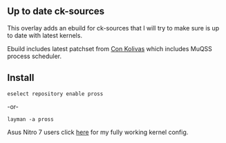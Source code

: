 ## Up to date ck-sources
This overlay adds an ebuild for ck-sources that I will try to make sure is up to date with latest kernels.

Ebuild includes latest patchset from [Con Kolivas](http://www.users.on.net/~ckolivas/kernel/) which includes MuQSS process scheduler.




## Install

`eselect repository enable pross`

-or-

`layman -a pross`

Asus Nitro 7 users click [here](config-asus-nitro-7) for my fully working kernel config.
